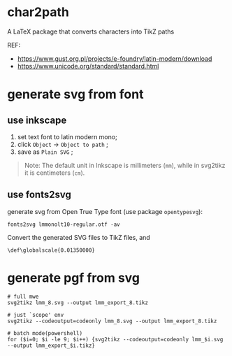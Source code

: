 # char2path

A LaTeX package that converts characters into TikZ paths

REF:
* https://www.gust.org.pl/projects/e-foundry/latin-modern/download
* https://www.unicode.org/standard/standard.html


# generate svg from font

## use inkscape

1. set text font to latin modern mono;
2. click `Object` -> `Object to path` ;
3. save as `Plain SVG` ;

> Note: The default unit in Inkscape is millimeters (`mm`), while in svg2tikz it is centimeters (`cm`).

## use fonts2svg

generate svg from Open True Type font (use package `opentypesvg`):

```shell
fonts2svg lmmonolt10-regular.otf -av
```

Convert the generated SVG files to TikZ files, and

```TeX
\def\globalscale{0.01350000}
```

# generate pgf from svg

```shell
# full mwe
svg2tikz lmm_8.svg --output lmm_export_8.tikz

# just `scope' env
svg2tikz --codeoutput=codeonly lmm_8.svg --output lmm_export_8.tikz

# batch mode(powershell)
for ($i=0; $i -le 9; $i++) {svg2tikz --codeoutput=codeonly lmm_$i.svg --output lmm_export_$i.tikz}
```
